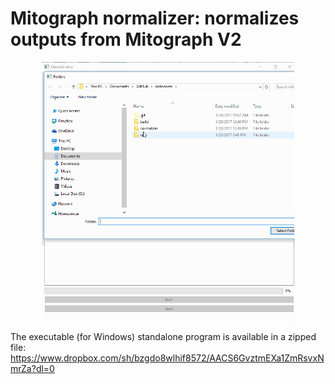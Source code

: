 # Mitograph normalizer: normalizes outputs from Mitograph V2

<p align="center">
<img src="./gif_samp.gif" width="80%" />
</p>

The executable (for Windows) standalone program is available in a zipped file:
https://www.dropbox.com/sh/bzgdo8wlhif8572/AACS6GvztmEXa1ZmRsvxNmrZa?dl=0
